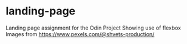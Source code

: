 # landing-page
Landing page assignment for the Odin Project
Showing use of flexbox
Images from https://www.pexels.com/@shvets-production/